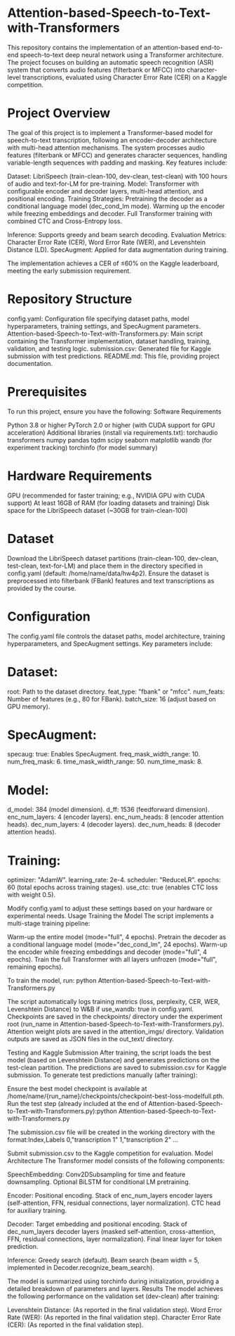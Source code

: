 # Attention-based-Speech-to-Text-with-Transformers

This repository contains the implementation of an attention-based end-to-end speech-to-text deep neural network using a Transformer architecture. The project focuses on building an automatic speech recognition (ASR) system that converts audio features (filterbank or MFCC) into character-level transcriptions, evaluated using Character Error Rate (CER) on a Kaggle competition.

# Project Overview
The goal of this project is to implement a Transformer-based model for speech-to-text transcription, following an encoder-decoder architecture with multi-head attention mechanisms. The system processes audio features (filterbank or MFCC) and generates character sequences, handling variable-length sequences with padding and masking. Key features include:

Dataset: LibriSpeech (train-clean-100, dev-clean, test-clean) with 100 hours of audio and text-for-LM for pre-training.
Model: Transformer with configurable encoder and decoder layers, multi-head attention, and positional encoding.
Training Strategies:
Pretraining the decoder as a conditional language model (dec_cond_lm mode).
Warming up the encoder while freezing embeddings and decoder.
Full Transformer training with combined CTC and Cross-Entropy loss.


Inference: Supports greedy and beam search decoding.
Evaluation Metrics: Character Error Rate (CER), Word Error Rate (WER), and Levenshtein Distance (LD).
SpecAugment: Applied for data augmentation during training.

The implementation achieves a CER of ≤60% on the Kaggle leaderboard, meeting the early submission requirement.

# Repository Structure

config.yaml: Configuration file specifying dataset paths, model hyperparameters, training settings, and SpecAugment parameters.
Attention-based-Speech-to-Text-with-Transformers.py: Main script containing the Transformer implementation, dataset handling, training, validation, and testing logic.
submission.csv: Generated file for Kaggle submission with test predictions.
README.md: This file, providing project documentation.

# Prerequisites
To run this project, ensure you have the following:
Software Requirements

Python 3.8 or higher
PyTorch 2.0 or higher (with CUDA support for GPU acceleration)
Additional libraries (install via requirements.txt):
torchaudio
transformers
numpy
pandas
tqdm
scipy
seaborn
matplotlib
wandb (for experiment tracking)
torchinfo (for model summary)



# Hardware Requirements

GPU (recommended for faster training; e.g., NVIDIA GPU with CUDA support)
At least 16GB of RAM (for loading datasets and training)
Disk space for the LibriSpeech dataset (~30GB for train-clean-100)

# Dataset

Download the LibriSpeech dataset partitions (train-clean-100, dev-clean, test-clean, text-for-LM) and place them in the directory specified in config.yaml (default: /home/name/data/hw4p2).
Ensure the dataset is preprocessed into filterbank (FBank) features and text transcriptions as provided by the course.


# Configuration
The config.yaml file controls the dataset paths, model architecture, training hyperparameters, and SpecAugment settings. Key parameters include:

# Dataset:
root: Path to the dataset directory.
feat_type: "fbank" or "mfcc".
num_feats: Number of features (e.g., 80 for FBank).
batch_size: 16 (adjust based on GPU memory).


# SpecAugment:
specaug: true: Enables SpecAugment.
freq_mask_width_range: 10.
num_freq_mask: 6.
time_mask_width_range: 50.
num_time_mask: 8.


# Model:
d_model: 384 (model dimension).
d_ff: 1536 (feedforward dimension).
enc_num_layers: 4 (encoder layers).
enc_num_heads: 8 (encoder attention heads).
dec_num_layers: 4 (decoder layers).
dec_num_heads: 8 (decoder attention heads).


# Training:
optimizer: "AdamW".
learning_rate: 2e-4.
scheduler: "ReduceLR".
epochs: 60 (total epochs across training stages).
use_ctc: true (enables CTC loss with weight 0.5).



Modify config.yaml to adjust these settings based on your hardware or experimental needs.
Usage
Training the Model
The script implements a multi-stage training pipeline:

Warm-up the entire model (mode="full", 4 epochs).
Pretrain the decoder as a conditional language model (mode="dec_cond_lm", 24 epochs).
Warm-up the encoder while freezing embeddings and decoder (mode="full", 4 epochs).
Train the full Transformer with all layers unfrozen (mode="full", remaining epochs).

To train the model, run:
python Attention-based-Speech-to-Text-with-Transformers.py


The script automatically logs training metrics (loss, perplexity, CER, WER, Levenshtein Distance) to W&B if use_wandb: true in config.yaml.
Checkpoints are saved in the checkpoints/ directory under the experiment root (run_name in Attention-based-Speech-to-Text-with-Transformers.py).
Attention weight plots are saved in the attention_imgs/ directory.
Validation outputs are saved as JSON files in the out_text/ directory.

Testing and Kaggle Submission
After training, the script loads the best model (based on Levenshtein Distance) and generates predictions on the test-clean partition. The predictions are saved to submission.csv for Kaggle submission.
To generate test predictions manually (after training):

Ensure the best model checkpoint is available at /home/name/{run_name}/checkpoints/checkpoint-best-loss-modelfull.pth.
Run the test step (already included at the end of Attention-based-Speech-to-Text-with-Transformers.py):python Attention-based-Speech-to-Text-with-Transformers.py


The submission.csv file will be created in the working directory with the format:Index,Labels
0,"transcription 1"
1,"transcription 2"
...



Submit submission.csv to the Kaggle competition for evaluation.
Model Architecture
The Transformer model consists of the following components:

SpeechEmbedding:
Conv2DSubsampling for time and feature downsampling.
Optional BiLSTM for conditional LM pretraining.


Encoder:
Positional encoding.
Stack of enc_num_layers encoder layers (self-attention, FFN, residual connections, layer normalization).
CTC head for auxiliary training.


Decoder:
Target embedding and positional encoding.
Stack of dec_num_layers decoder layers (masked self-attention, cross-attention, FFN, residual connections, layer normalization).
Final linear layer for token prediction.


Inference:
Greedy search (default).
Beam search (beam width = 5, implemented in Decoder.recognize_beam_search).



The model is summarized using torchinfo during initialization, providing a detailed breakdown of parameters and layers.
Results
The model achieves the following performance on the validation set (dev-clean) after training:

Levenshtein Distance: (As reported in the final validation step).
Word Error Rate (WER): (As reported in the final validation step).
Character Error Rate (CER): (As reported in the final validation step).
